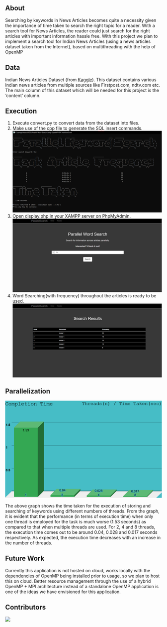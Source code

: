 ## About 
Searching by keywords in News Articles becomes quite a necessity given the importance of time taken to search the right topic for a reader. With a search tool for News Articles, the reader could just search for the right articles with important information hassle free. With this project we plan to implement a search tool for Indian News Articles (using a news articles dataset taken from the Internet), based on multithreading with the help of OpenMP


## Data
Indian News Articles Dataset (from [Kaggle](https://www.kaggle.com/kuberiitb/indian-news-articles)). This dataset contains various Indian news articles from multiple sources like Firstpost.com, ndtv.com etc. The main column of this dataset which will be needed for this project is the ‘content’ column.

## Execution
1. Execute convert.py to convert data from the dataset into files.
2. Make use of the cpp file to generate the SQL insert commands.
![CPP Execution](img/3.png?raw=true "CPP Execution" )
4. Open display.php in your XAMPP server on PhpMyAdmin.
![display.php](img/1.png?raw=true "Display Interface" )
6. Word Searching(with frequency) throughout the articles is ready to be used.
![display.php](img/2.png?raw=true "Search Results" )

## Parallelization
![Compare](img/4.png?raw=true "Comparison" )

The above graph shows the time taken for the execution of storing and searching of keywords using different numbers of threads. From the graph, it is evident that the performance (in terms of execution time) when only one thread is employed for the task is much worse (1.53 seconds) as compared to that when multiple threads are used. For 2, 4 and 8 threads, the execution time comes out to be around 0.04, 0.028 and 0.017 seconds respectively. As expected, the execution time decreases with an increase in the number of threads.

## Future Work
Currently this application is not hosted on cloud, works locally with the dependencies of OpenMP being installed prior to usage, so we plan to host this on cloud. Better resource management through the use of a hybrid OpenMP + MPI architecture instead of a standalone OpenMP application is one of the ideas we have envisioned for this application.

## Contributors
<a href="https://github.com/avats101/ParallelNewsSearch/graphs/contributors">
  <img src="https://contrib.rocks/image?repo=avats101/ParallelNewsSearch" />
</a>
